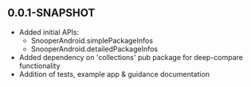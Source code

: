 ## 0.0.1-SNAPSHOT

* Added initial APIs:
    * SnooperAndroid.simplePackageInfos
    * SnooperAndroid.detailedPackageInfos
* Added dependency on 'collections' pub package for deep-compare functionality
* Addition of tests, example app & guidance documentation
